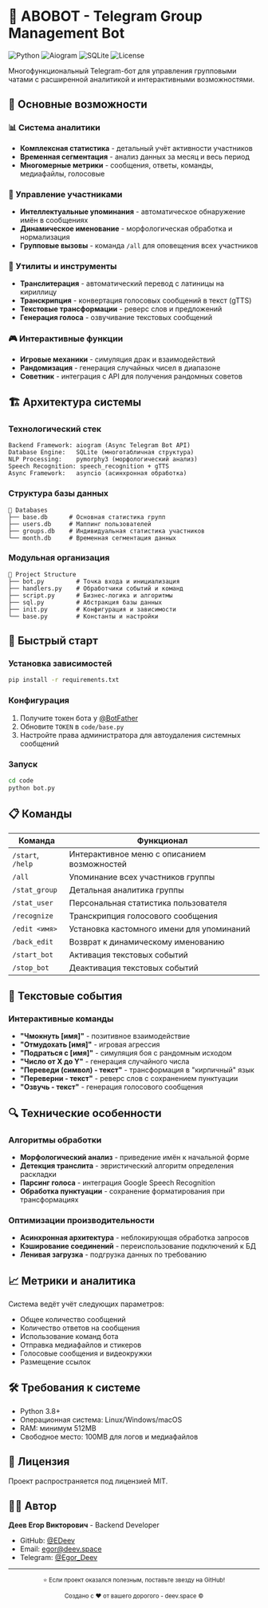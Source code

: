 # 🤖 ABOBOT - Telegram Group Management Bot

![Python](https://img.shields.io/badge/Python-3.8+-blue.svg)
![Aiogram](https://img.shields.io/badge/Aiogram-3.x-green.svg)
![SQLite](https://img.shields.io/badge/SQLite-3-orange.svg)
![License](https://img.shields.io/badge/License-MIT-yellow.svg)

Многофункциональный Telegram-бот для управления групповыми чатами с расширенной аналитикой и интерактивными возможностями.

## 🎯 Основные возможности

### 📊 Система аналитики
- **Комплексная статистика** - детальный учёт активности участников
- **Временная сегментация** - анализ данных за месяц и весь период
- **Многомерные метрики** - сообщения, ответы, команды, медиафайлы, голосовые

### 👥 Управление участниками
- **Интеллектуальные упоминания** - автоматическое обнаружение имён в сообщениях
- **Динамическое именование** - морфологическая обработка и нормализация
- **Групповые вызовы** - команда `/all` для оповещения всех участников

### 🔧 Утилиты и инструменты
- **Транслитерация** - автоматический перевод с латиницы на кириллицу
- **Транскрипция** - конвертация голосовых сообщений в текст (gTTS)
- **Текстовые трансформации** - реверс слов и предложений
- **Генерация голоса** - озвучивание текстовых сообщений

### 🎮 Интерактивные функции
- **Игровые механики** - симуляция драк и взаимодействий
- **Рандомизация** - генерация случайных чисел в диапазоне
- **Советник** - интеграция с API для получения рандомных советов

## 🏗️ Архитектура системы

### Технологический стек
```
Backend Framework: aiogram (Async Telegram Bot API)
Database Engine:   SQLite (многотабличная структура)
NLP Processing:    pymorphy3 (морфологический анализ)
Speech Recognition: speech_recognition + gTTS
Async Framework:   asyncio (асинхронная обработка)
```

### Структура базы данных
```
📁 Databases
├── base.db      # Основная статистика групп
├── users.db     # Маппинг пользователей
├── groups.db    # Индивидуальная статистика участников
└── month.db     # Временная сегментация данных
```

### Модульная организация
```
📁 Project Structure
├── bot.py         # Точка входа и инициализация
├── handlers.py    # Обработчики событий и команд
├── script.py      # Бизнес-логика и алгоритмы
├── sql.py         # Абстракция базы данных
├── init.py        # Конфигурация и зависимости
└── base.py        # Константы и настройки
```

## 🚀 Быстрый старт

### Установка зависимостей
```bash
pip install -r requirements.txt
```

### Конфигурация
1. Получите токен бота у [@BotFather](https://t.me/BotFather)
2. Обновите `TOKEN` в `code/base.py`
3. Настройте права администратора для автоудаления системных сообщений

### Запуск
```bash
cd code
python bot.py
```

## 📋 Команды

| Команда | Функционал |
|---------|------------|
| `/start`, `/help` | Интерактивное меню с описанием возможностей |
| `/all` | Упоминание всех участников группы |
| `/stat_group` | Детальная аналитика группы |
| `/stat_user` | Персональная статистика пользователя |
| `/recognize` | Транскрипция голосового сообщения |
| `/edit <имя>` | Установка кастомного имени для упоминаний |
| `/back_edit` | Возврат к динамическому именованию |
| `/start_bot` | Активация текстовых событий |
| `/stop_bot` | Деактивация текстовых событий |

## 🎲 Текстовые события

### Интерактивные команды
- **"Чмокнуть [имя]"** - позитивное взаимодействие
- **"Отмудохать [имя]"** - игровая агрессия
- **"Подраться с [имя]"** - симуляция боя с рандомным исходом
- **"Число от X до Y"** - генерация случайного числа
- **"Переведи (символ) - текст"** - трансформация в "кирпичный" язык
- **"Переверни - текст"** - реверс слов с сохранением пунктуации
- **"Озвучь - текст"** - генерация голосового сообщения

## 🔍 Технические особенности

### Алгоритмы обработки
- **Морфологический анализ** - приведение имён к начальной форме
- **Детекция транслита** - эвристический алгоритм определения раскладки
- **Парсинг голоса** - интеграция Google Speech Recognition
- **Обработка пунктуации** - сохранение форматирования при трансформациях

### Оптимизации производительности
- **Асинхронная архитектура** - неблокирующая обработка запросов
- **Кэширование соединений** - переиспользование подключений к БД
- **Ленивая загрузка** - подгрузка данных по требованию

## 📈 Метрики и аналитика

Система ведёт учёт следующих параметров:
- Общее количество сообщений
- Количество ответов на сообщения
- Использование команд бота
- Отправка медиафайлов и стикеров
- Голосовые сообщения и видеокружки
- Размещение ссылок

## 🛠️ Требования к системе

- Python 3.8+
- Операционная система: Linux/Windows/macOS
- RAM: минимум 512MB
- Свободное место: 100MB для логов и медиафайлов

## 📄 Лицензия

Проект распространяется под лицензией MIT.

## 👨‍💻 Автор

**Деев Егор Викторович** - Backend Developer  
- GitHub: [@EDeev](https://github.com/EDeev)
- Email: egor@deev.space
- Telegram: [@Egor_Deev](https://t.me/Egor_Deev)

---

<div align="center">
  <sub>⭐ Если проект оказался полезным, поставьте звезду на GitHub!</sub>
  <p><sub>Создано с ❤️ от вашего дорогого - deev.space ©</sub></p>
</div>
